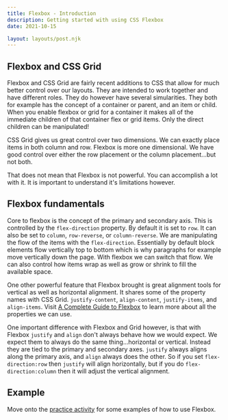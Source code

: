 ```yaml
---
title: Flexbox - Introduction
description: Getting started with using CSS Flexbox
date: 2021-10-15

layout: layouts/post.njk
---
```


## Flexbox and CSS Grid

Flexbox and CSS Grid are fairly recent additions to CSS that allow for much better control over our layouts. They are intended to work together and have different roles. They do however have several simularities. They both for example has the concept of a container or parent, and an item or child. When you enable flexbox or grid for a container it makes all of the immediate children of that container flex or grid items. Only the direct children can be manipulated!

CSS Grid gives us great control over two dimensions. We can exactly place items in both column and row. Flexbox is more one dimensional. We have good control over either the row placement or the column placement...but not both.

That does not mean that Flexbox is not powerful.  You can accomplish a lot with it. It is important to understand it's limitations however.

## Flexbox fundamentals

Core to flexbox is the concept of the primary and secondary axis.  This is controlled by the `flex-direction` property. By default it is set to `row`. It can also be set to `column`, `row-reverse`, or `column-reverse`. We are manipulating the flow of the items with the `flex-direction`.  Essentially by default block elements flow vertically top to bottom which is why paragraphs for example move vertically down the page. With flexbox we can switch that flow.  We can also control how items wrap as well as grow or shrink to fill the available space.

One other powerful feature that Flexbox brought is great alignment tools for vertical as well as horizontal alignment.  It shares some of the property names with CSS Grid. `justify-content`, `align-content`, `justify-items`, and `align-items`.  Visit [A Complete Guide to Flexbox](https://css-tricks.com/snippets/css/a-guide-to-flexbox/) to learn more about all the properties we can use.

One important difference with Flexbox and Grid however, is that with Flexbox `justify` and `align` don't always behave how we would expect. We expect them to always do the same thing...horizontal or vertical. Instead they are tied to the primary and secondary axes. `justify` always aligns along the primary axis, and `align` always does the other. So if you set `flex-direction:row` then `justify` will align horizontally, but if you do `flex-direction:column` then it will adjust the vertical alignment.

## Example

Move onto the [practice activity](../ponder1) for some examples of how to use Flexbox.
